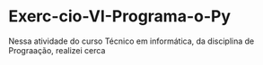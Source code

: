 # Exerc-cio-VI-Programa-o-Py
Nessa atividade do curso Técnico em informática, da disciplina de Prograação, realizei cerca 
